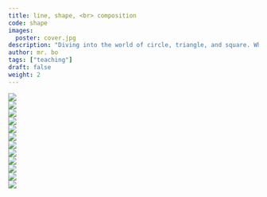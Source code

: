 ```yaml
---
title: line, shape, <br> composition
code: shape
images:
  poster: cover.jpg
description: "Diving into the world of circle, triangle, and square. What does the Symphony No. 5 by Beethoven tell us about proportion?"
author: mr. bo
tags: ["teaching"]
draft: false
weight: 2
---
```


<div><img src="/bospeak/shape/shape-1.png"></div>
<div><img src="/bospeak/shape/shape-2.png"></div>
<div><img src="/bospeak/shape/shape-1.png"></div>
<div><img src="/bospeak/shape/shape-2.png"></div>
<div><img src="/bospeak/shape/shape-1.png"></div>
<div><img src="/bospeak/shape/shape-2.png"></div>
<div><img src="/bospeak/shape/shape-1.png"></div>
<div><img src="/bospeak/shape/shape-2.png"></div>
<div><img src="/bospeak/shape/shape-1.png"></div>
<div><img src="/bospeak/shape/shape-2.png"></div>
<div><img src="/bospeak/shape/shape-1.png"></div>
<div><img src="/bospeak/shape/shape-2.png"></div>